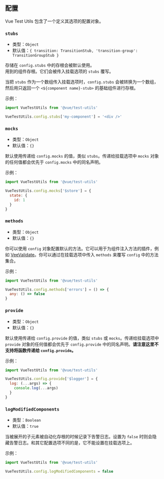 ## 配置

Vue Test Utils 包含了一个定义其选项的配置对象。

### `stubs`

- 类型：`Object`
- 默认值：`{
  transition: TransitionStub,
  'transition-group': TransitionGroupStub
}`

存储在 `config.stubs` 中的存根会被默认使用。  
用到的组件存根。它们会被传入挂载选项的 `stubs` 覆写。

当把 `stubs` 作为一个数组传入挂载选项时，`config.stubs` 会被转换为一个数组，然后用只返回一个 `<${component name}-stub>` 的基础组件进行存根。

示例：

```js
import VueTestUtils from '@vue/test-utils'

VueTestUtils.config.stubs['my-component'] = '<div />'
```

### `mocks`

- 类型：`Object`
- 默认值：`{}`

默认使用传递给 `config.mocks` 的值，类似 `stubs`。传递给挂载选项中 `mocks` 对象的任何值都会优先于 `config.mocks` 中的同名声明。

示例：

```js
import VueTestUtils from '@vue/test-utils'

VueTestUtils.config.mocks['$store'] = {
  state: {
    id: 1
  }
}
```

### `methods`

- 类型：`Object`
- 默认值：`{}`

你可以使用 `config` 对象配置默认的方法。它可以用于为组件注入方法的插件，例如 [VeeValidate](https://vee-validate.logaretm.com/)。你可以通过在挂载选项中传入 `methods` 来覆写 `config` 中的方法集合。

示例：

```js
import VueTestUtils from '@vue/test-utils'

VueTestUtils.config.methods['errors'] = () => {
  any: () => false
}
```

### `provide`

- 类型：`Object`
- 默认值：`{}`

默认使用传递给 `config.provide` 的值，类似 `stubs` 或 `mocks`。传递给挂载选项中 `provide` 对象的任何值都会优先于 `config.provide` 中的同名声明。**请注意这里不支持将函数传递给 `config.provide`。**

示例：

```js
import VueTestUtils from '@vue/test-utils'

VueTestUtils.config.provide['$logger'] = {
  log: (...args) => {
    console.log(...args)
  }
}
```

### `logModifiedComponents`

- 类型：`Boolean`
- 默认值：`true`

当被展开的子元素被自动化存根的时候记录下告警日志。设置为 `false` 时则会隐藏告警日志。和其它配置选项不同的是，它不能设置在挂载选项上。

示例：

```js
import VueTestUtils from '@vue/test-utils'

VueTestUtils.config.logModifiedComponents = false
```
